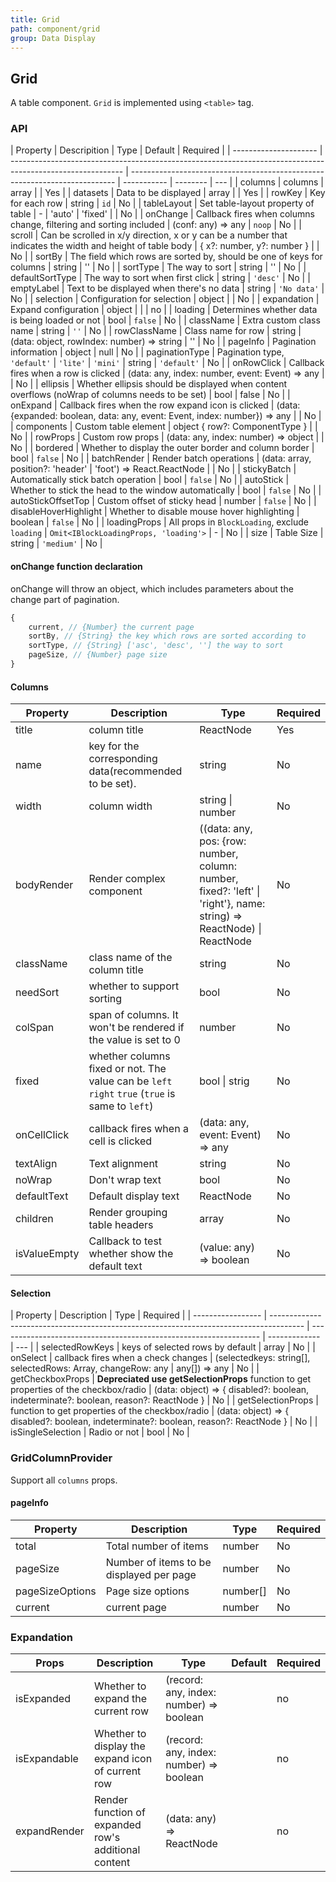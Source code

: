 ```yaml
---
title: Grid
path: component/grid
group: Data Display
---
```


## Grid

A table component. `Grid` is implemented using `<table>` tag.

### API

| Property              | Descripition                                                                                               | Type                                                                       | Default     | Required |
| --------------------- | ---------------------------------------------------------------------------------------------------------- | -------------------------------------------------------------------------- | ----------- | -------- | --- |
| columns               | columns                                                                                                    | array                                                                      |             | Yes      |
| datasets              | Data to be displayed                                                                                       | array                                                                      |             | Yes      |
| rowKey                | Key for each row                                                                                           | string                                                                     | `id`        | No       |
| tableLayout           | Set table-layout property of table                                  | - \| 'auto' \| 'fixed'                                                     |                    | No       |
| onChange              | Callback fires when columns change, filtering and sorting included                                         | (conf: any) => any                                                         | `noop`      | No       |
| scroll                | Can be scrolled in x/y direction, x or y can be a number that indicates the width and height of table body | { x?: number, y?: number }                                                 |             | No       |
| sortBy                | The field which rows are sorted by, should be one of keys for columns                                      | string                                                                     | ''          | No       |
| sortType              | The way to sort                                                                                            | string                                                                     | ''          | No       |
| defaultSortType       | The way to sort when first click                                                                           | string                                                                     | `'desc'`    | No       |
| emptyLabel            | Text to be displayed when there's no data                                                                  | string                                                                     | `'No data'` | No       |
| selection             | Configuration for selection                                                                                | object                                                                     |             | No       |
| expandation           | Expand configuration                                                                                       | object                                                                     |             |          | no  |
| loading               | Determines whether data is being loaded or not                                                             | bool                                                                       | `false`     | No       |
| className             | Extra custom class name                                                                                    | string                                                                     | `''`        | No       |
| rowClassName          | Class name for row                                                                                         | string \| (data: object, rowIndex: number) => string                       | ''          | No       |
| pageInfo              | Pagination information                                                                                     | object                                                                     | null        | No       |
| paginationType        | Pagination type, `'default'` \| `'lite'` \| `'mini'`                                                       | string                                                                     | `'default'` | No       |
| onRowClick            | Callback fires when a row is clicked                                                                       | (data: any, index: number, event: Event) => any                            |             | No       |
| ellipsis              | Whether ellipsis should be displayed when content overflows (noWrap of columns needs to be set)            | bool                                                                       | false       | No       |
| onExpand              | Callback fires when the row expand icon is clicked                                                         | (data: {expanded: boolean, data: any, event: Event, index: number}) => any |             | No       |
| components            | Custom table element                                                                                       | object { row?: ComponentType }                                             |             | No       |
| rowProps              | Custom row props                                                                                           | (data: any, index: number) => object                                       |             | No       |
| bordered              | Whether to display the outer border and column border                                                      | bool                                                                       | `false`     | No       |
| batchRender           | Render batch operations                                                                                    | (data: array, position?: 'header' \| 'foot') => React.ReactNode            |             | No       |
| stickyBatch           | Automatically stick batch operation                                                                        | bool                                                                       | `false`     | No       |
| autoStick             | Whether to stick the head to the window automatically                                                      | bool                                                                       | `false`     | No       |
| autoStickOffsetTop    | Custom offset of sticky head                                                                               | number                                                                     | `false`     | No       |
| disableHoverHighlight | Whether to disable mouse hover highlighting                                                                | boolean                                                                    | `false`     | No       |
| loadingProps          | All props in `BlockLoading`, exclude `loading`                                                             | `Omit<IBlockLoadingProps, 'loading'>`                                      | -           | No       |
| size                  | Table Size                                                                                                 | string                                                                     | `'medium'`  | No       |

#### onChange function declaration

onChange will throw an object, which includes parameters about the change part of pagination.

```js
{
	current, // {Number} the current page
	sortBy, // {String} the key which rows are sorted according to
	sortType, // {String} ['asc', 'desc', ''] the way to sort
	pageSize, // {Number} page size
}
```

#### Columns

| Property     | Description                                                                                     | Type                                                                                                                 | Required |
| ------------ | ----------------------------------------------------------------------------------------------- | -------------------------------------------------------------------------------------------------------------------- | -------- |
| title        | column title                                                                                    | ReactNode                                                                                                            | Yes      |
| name         | key for the corresponding data(recommended to be set).                                          | string                                                                                                               | No       |
| width        | column width                                                                                    | string \| number                                                                                                     | No       |
| bodyRender   | Render complex component                                                                        | ((data: any, pos: {row: number, column: number, fixed?: 'left' \| 'right'}, name: string) => ReactNode) \| ReactNode | No       |
| className    | class name of the column title                                                                  | string                                                                                                               | No       |
| needSort     | whether to support sorting                                                                      | bool                                                                                                                 | No       |
| colSpan      | span of columns. It won't be rendered if the value is set to 0                                  | number                                                                                                               | No       |
| fixed        | whether columns fixed or not. The value can be `left` `right` `true` (`true` is same to `left`) | bool \| strig                                                                                                        | No       |
| onCellClick  | callback fires when a cell is clicked                                                           | (data: any, event: Event) => any                                                                                     | No       |
| textAlign    | Text alignment                                                                                  | string                                                                                                               | No       |
| noWrap       | Don't wrap text                                                                                 | bool                                                                                                                 | No       |
| defaultText  | Default display text                                                                            | ReactNode                                                                                                            | No       |
| children     | Render grouping table headers                                                                   | array                                                                                                                | No       |
| isValueEmpty | Callback to test whether show the default text                                                  | (value: any) => boolean                                                                                              | No       |

#### Selection

| Property          | Description                                                                            | Type                                                              | Required      |
| ----------------- | -------------------------------------------------------------------------------------- | ----------------------------------------------------------------- | ------------- | --- |
| selectedRowKeys   | keys of selected rows by default                                                       | array                                                             | No            |
| onSelect          | callback fires when a check changes                                                    | (selectedkeys: string[], selectedRows: Array<any>, changeRow: any | any[]) => any | No  |
| getCheckboxProps  | **Depreciated use getSelectionProps** function to get properties of the checkbox/radio | (data: object) => { disabled?: boolean, indeterminate?: boolean, reason?: ReactNode }      | No            |
| getSelectionProps | function to get properties of the checkbox/radio                                       | (data: object) => { disabled?: boolean, indeterminate?: boolean, reason?: ReactNode }      | No            |
| isSingleSelection | Radio or not                                                                           | bool                                                              | No            |

### GridColumnProvider

Support all `columns` props.

#### pageInfo

| Property        | Description                              | Type     | Required |
| --------------- | ---------------------------------------- | -------- | -------- |
| total           | Total number of items                    | number   | No       |
| pageSize        | Number of items to be displayed per page | number   | No       |
| pageSizeOptions | Page size options                        | number[] | No       |
| current         | current page                             | number   | No       |

### Expandation

| Props        | Description                                          | Type                                    | Default | Required |
| ------------ | ---------------------------------------------------- | --------------------------------------- | ------- | -------- |
| isExpanded   | Whether to expand the current row                    | (record: any, index: number) => boolean |         | no       |
| isExpandable | Whether to display the expand icon of current row    | (record: any, index: number) => boolean |         | no       |
| expandRender | Render function of expanded row's additional content | (data: any) => ReactNode                |         | no       |

<style>
  .switch {
		margin-bottom: 10px;
  }
  .big-size {
  	font-size: 20px;
  }
</style>

